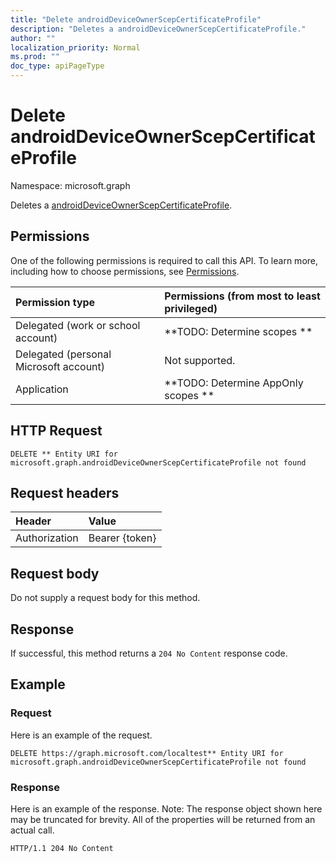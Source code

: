 ```yaml
---
title: "Delete androidDeviceOwnerScepCertificateProfile"
description: "Deletes a androidDeviceOwnerScepCertificateProfile."
author: ""
localization_priority: Normal
ms.prod: ""
doc_type: apiPageType
---
```


# Delete androidDeviceOwnerScepCertificateProfile

Namespace: microsoft.graph

Deletes a [androidDeviceOwnerScepCertificateProfile](../resources/androiddeviceownerscepcertificateprofile.md).

## Permissions
One of the following permissions is required to call this API. To learn more, including how to choose permissions, see [Permissions](/concepts/permissions-reference.md).

|Permission type|Permissions (from most to least privileged)|
|:---|:---|
|Delegated (work or school account)|**TODO: Determine scopes **|
|Delegated (personal Microsoft account)|Not supported.|
|Application|**TODO: Determine AppOnly scopes **|

## HTTP Request
<!-- {
  "blockType": "ignored"
}
-->
``` http
DELETE ** Entity URI for microsoft.graph.androidDeviceOwnerScepCertificateProfile not found
```

## Request headers
|Header|Value|
|:---|:---|
|Authorization|Bearer {token}|

## Request body
Do not supply a request body for this method.

## Response
If successful, this method returns a `204 No Content` response code.

## Example

### Request
Here is an example of the request.
<!-- {
  "blockType": "request",
  "name": "delete_androiddeviceownerscepcertificateprofile"
}
-->
``` http
DELETE https://graph.microsoft.com/localtest** Entity URI for microsoft.graph.androidDeviceOwnerScepCertificateProfile not found
```

### Response
Here is an example of the response. Note: The response object shown here may be truncated for brevity. All of the properties will be returned from an actual call.
<!-- {
  "blockType": "response",
  "truncated": true
}
-->
``` http
HTTP/1.1 204 No Content
```

